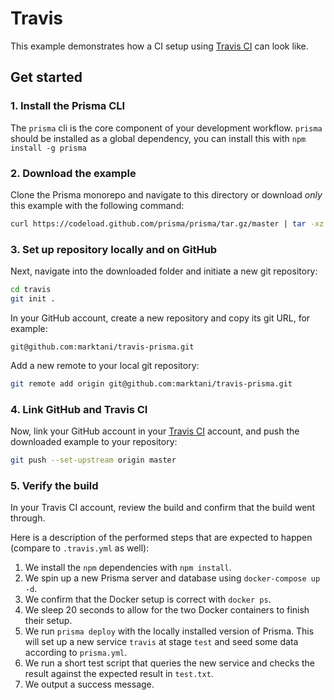 # Travis

This example demonstrates how a CI setup using [Travis CI](https://travis-ci.com/) can look like.

## Get started

### 1. Install the Prisma CLI
The `prisma` cli is the core component of your development workflow. `prisma` should be installed as a global dependency, you can install this with `npm install -g prisma`

### 2. Download the example

Clone the Prisma monorepo and navigate to this directory or download _only_ this example with the following command:

```sh
curl https://codeload.github.com/prisma/prisma/tar.gz/master | tar -xz --strip=2 prisma-master/examples/travis
```

### 3. Set up repository locally and on GitHub

Next, navigate into the downloaded folder and initiate a new git repository:

```sh
cd travis
git init .
```

In your GitHub account, create a new repository and copy its git URL, for example:

`git@github.com:marktani/travis-prisma.git`

Add a new remote to your local git repository:

```sh
git remote add origin git@github.com:marktani/travis-prisma.git
```

### 4. Link GitHub and Travis CI

Now, link your GitHub account in your [Travis CI](https://travis-ci.com/) account, and push the downloaded example to your repository:

```sh
git push --set-upstream origin master
```

### 5. Verify the build

In your Travis CI account, review the build and confirm that the build went through.

Here is a description of the performed steps that are expected to happen (compare to `.travis.yml` as well):

1.  We install the `npm` dependencies with `npm install`.
2.  We spin up a new Prisma server and database using `docker-compose up -d`.
3.  We confirm that the Docker setup is correct with `docker ps`.
4.  We sleep 20 seconds to allow for the two Docker containers to finish their setup.
5.  We run `prisma deploy` with the locally installed version of Prisma. This will set up a new service `travis` at stage `test` and seed some data according to `prisma.yml`.
6.  We run a short test script that queries the new service and checks the result against the expected result in `test.txt`.
7.  We output a success message.
